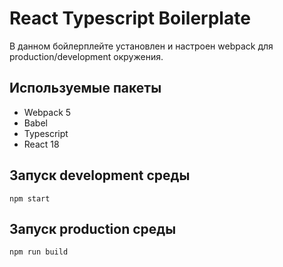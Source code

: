 # React Typescript Boilerplate

В данном бойлерплейте установлен и настроен webpack для production/development окружения.

## Используемые пакеты

- Webpack 5
- Babel
- Typescript
- React 18

## Запуск development среды

`npm start`

## Запуск production среды

`npm run build`
